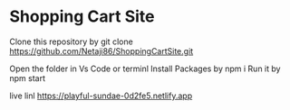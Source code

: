 # Shopping Cart Site

Clone this repository by
git clone https://github.com/Netaji86/ShoppingCartSite.git

Open the folder in Vs Code or terminl
Install Packages by npm i 
Run it by npm start



live linl https://playful-sundae-0d2fe5.netlify.app

